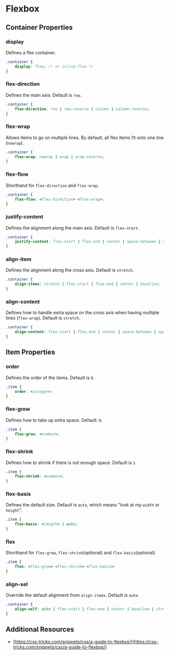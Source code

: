# Flexbox
## Container Properties

### display
Defines a flex container.

```css
.container {
	display: flex; /* or inline-flex */
}
```

### flex-direction
Defines the main axis. Default is `row`.

```css
.container {
	flex-direction: row | row-reverse | column | column-reverse;
}
```

### flex-wrap
Allows items to go on multiple lines. By default, all flex items fit onto one line (`nowrap`).

```css
.container {
	flex-wrap: nowrap | wrap | wrap-reverse;
}
```

### flex-flow
Shorthand for `flex-direction` and `flex-wrap`.

```css
.container {
	flex-flow: <flex-direction> <flex-wrap>;
}
```

### justify-content
Defines the alignment along the main axis. Default is `flex-start`.

```css
.container {
	justify-content: flex-start | flex-end | center | space-between | space-around | space-evenly;
}
```

### align-item
Defines the alignment along the cross axis. Default is `stretch`.

```css
.container {
	align-items: stretch | flex-start | flex-end | center | baseline;
}
```

### align-content
Defines how to handle extra space on the cross axis when having multiple lines (`flex-wrap`). Default is `stretch`.

```css
.container {
	align-content: flex-start | flex-end | center | space-between | space-around | space-evenly | stretch;
}
```

## Item Properties
### order
Defines the order of the items. Default is `0`.

```css
.item {
	order: <integer>;
}
```

### flex-grow
Defines how to take up extra space. Default: `0`.

```css
.item {
	flex-grow: <number>;
}
```

### flex-shrink
Defines how to shrink if there is not enough space. Default is `1`.

```css
.item {
	flex-shrink: <number>;
}
```

### flex-basis
Defines the default size.  Default is `auto`, which means "look at my `width` or `height`".

```css
.item {
	flex-basis: <length> | auto;
}
```

### flex
Shorthand for `flex-grow`, `flex-shrink`(optional) and `flex-basis`(optional).

```css
.item {
	flex: <flex-grow> <flex-shrink> <flex-basis>;
}
```

### align-sel
Override the default alignment from `align-items`. Default is `auto`.

```css
.container {
	align-self: auto | flex-start | flex-end | center | baseline | stretch;
}
```

## Additional Resources

- [https://css-tricks.com/snippets/css/a-guide-to-flexbox/](https://css-tricks.com/snippets/css/a-guide-to-flexbox/)
